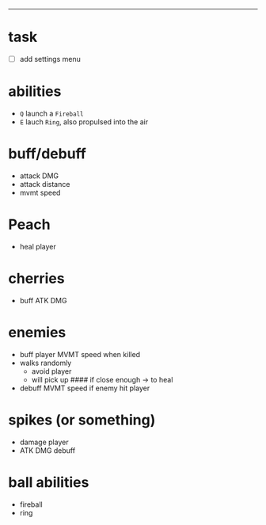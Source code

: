 

---


# task
- [ ] add settings menu

# abilities
- `Q` launch a `Fireball`
- `E` lauch `Ring`, also propulsed into the air

# buff/debuff
- attack DMG
- attack distance
- mvmt speed

# Peach
- heal player
# cherries
- buff ATK DMG
# enemies
- buff player MVMT speed when killed
- walks randomly
    - avoid player
    - will pick up #### if close enough -> to heal
- debuff MVMT speed if enemy hit player
# spikes (or something)
- damage player
- ATK DMG debuff

# ball abilities
- fireball
- ring
